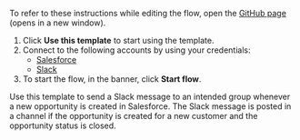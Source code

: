 To refer to these instructions while editing the flow, open the [GitHub page](https://github.com/ot4i/app-connect-templates/blob/main/resources/markdown/Send%20a%20Slack%20message%20when%20a%20new%20Salesforce%20opportunity%20is%20created%20for%20a%20new%20customer%20that%20has%20been%20closed_instructions.md) (opens in a new window).

1. Click **Use this template** to start using the template.
2. Connect to the following accounts by using your credentials:
   - [Salesforce](https://ibm.biz/ach2salesforce)
   - [Slack](https://ibm.biz/acslack)
3. To start the flow, in the banner, click **Start flow**.


Use this template to send a Slack message to an intended group whenever a new opportunity is created in Salesforce. The Slack message is posted in a channel if the opportunity is created for a new customer and the opportunity status is closed.




